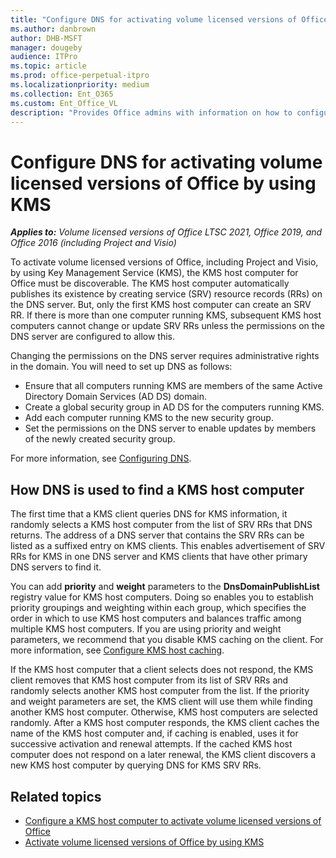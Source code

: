 ```yaml
---
title: "Configure DNS for activating volume licensed versions of Office by using KMS"
ms.author: danbrown
author: DHB-MSFT
manager: dougeby
audience: ITPro
ms.topic: article
ms.prod: office-perpetual-itpro
ms.localizationpriority: medium
ms.collection: Ent_O365
ms.custom: Ent_Office_VL
description: "Provides Office admins with information on how to configure DNS and Key Management Service (KMS) to activate volume licensed versions of Office 2019 and Office 2016, including Project and Visio."
---
```


# Configure DNS for activating volume licensed versions of Office by using KMS

***Applies to:*** *Volume licensed versions of Office LTSC 2021, Office 2019, and Office 2016 (including Project and Visio)* 
  
To activate volume licensed versions of Office, including Project and Visio, by using Key Management Service (KMS), the KMS host computer for Office must be discoverable. The KMS host computer automatically publishes its existence by creating service (SRV) resource records (RRs) on the DNS server. But, only the first KMS host computer can create an SRV RR. If there is more than one computer running KMS, subsequent KMS host computers cannot change or update SRV RRs unless the permissions on the DNS server are configured to allow this.

Changing the permissions on the DNS server requires administrative rights in the domain. You will need to set up DNS as follows:
  
- Ensure that all computers running KMS are members of the same Active Directory Domain Services (AD DS) domain.
- Create a global security group in AD DS for the computers running KMS.
- Add each computer running KMS to the new security group.
- Set the permissions on the DNS server to enable updates by members of the newly created security group.
    
For more information, see [Configuring DNS](/previous-versions/tn-archive/ff793405(v=technet.10)).
  

## How DNS is used to find a KMS host computer

The first time that a KMS client queries DNS for KMS information, it randomly selects a KMS host computer from the list of SRV RRs that DNS returns. The address of a DNS server that contains the SRV RRs can be listed as a suffixed entry on KMS clients. This enables advertisement of SRV RRs for KMS in one DNS server and KMS clients that have other primary DNS servers to find it.
  
You can add **priority** and **weight** parameters to the **DnsDomainPublishList** registry value for KMS host computers. Doing so enables you to establish priority groupings and weighting within each group, which specifies the order in which to use KMS host computers and balances traffic among multiple KMS host computers. If you are using priority and weight parameters, we recommend that you disable KMS caching on the client. For more information, see [Configure KMS host caching](activate-office-by-using-kms.md#KMSClientCacheOnOff).
  
If the KMS host computer that a client selects does not respond, the KMS client removes that KMS host computer from its list of SRV RRs and randomly selects another KMS host computer from the list. If the priority and weight parameters are set, the KMS client will use them while finding another KMS host computer. Otherwise, KMS host computers are selected randomly. After a KMS host computer responds, the KMS client caches the name of the KMS host computer and, if caching is enabled, uses it for successive activation and renewal attempts. If the cached KMS host computer does not respond on a later renewal, the KMS client discovers a new KMS host computer by querying DNS for KMS SRV RRs.
  
## Related topics

- [Configure a KMS host computer to activate volume licensed versions of Office](configure-a-kms-host-computer-for-office.md)
- [Activate volume licensed versions of Office by using KMS](activate-office-by-using-kms.md)